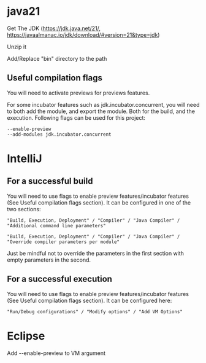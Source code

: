 # java21

Get The JDK (https://jdk.java.net/21/, https://javaalmanac.io/jdk/download/#version=21&type=jdk)

Unzip it

Add/Replace "bin" directory to the path

## Useful compilation flags

You will need to activate previews for previews features.

For some incubator features such as jdk.incubator.concurrent, you will need to both add the module, and export the module. Both for the build, and the execution. Following flags can be used for this project:

```
--enable-preview 
--add-modules jdk.incubator.concurrent 
```

# IntelliJ

## For a successful build
You will need to use flags to enable preview features/incubator features (See Useful compilation flags section). It can be configured in one of the two sections: 
```
"Build, Execution, Deployment" / "Compiler" / "Java Compiler" / "Additional command line parameters"
```
```
"Build, Execution, Deployment" / "Compiler" / "Java Compiler" / "Override compiler parameters per module"
```
Just be mindful not to override the parameters in the first section with empty parameters in the second.

## For a successful execution
You will need to use flags to enable preview features/incubator features (See Useful compilation flags section). It can be configured here:
```
"Run/Debug configurations" / "Modify options" / "Add VM Options"
```

# Eclipse
Add --enable-preview to VM argument